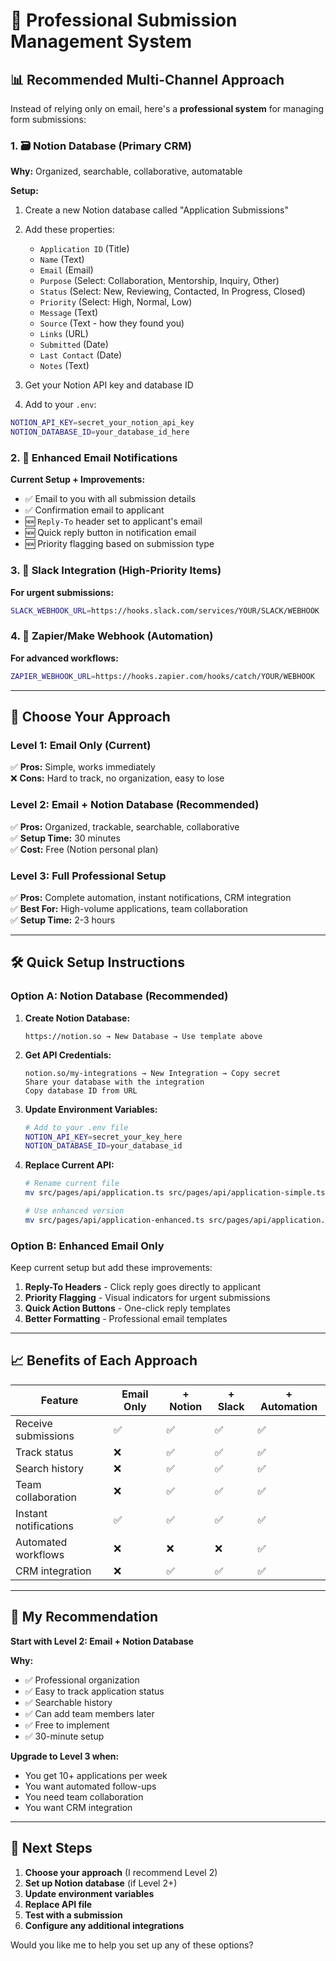 # 🚀 Professional Submission Management System

## 📊 Recommended Multi-Channel Approach

Instead of relying only on email, here's a **professional system** for managing form submissions:

### **1. 🗃️ Notion Database (Primary CRM)**
**Why:** Organized, searchable, collaborative, automatable

**Setup:**
1. Create a new Notion database called "Application Submissions"
2. Add these properties:
   - `Application ID` (Title)
   - `Name` (Text)
   - `Email` (Email)
   - `Purpose` (Select: Collaboration, Mentorship, Inquiry, Other)
   - `Status` (Select: New, Reviewing, Contacted, In Progress, Closed)
   - `Priority` (Select: High, Normal, Low)
   - `Message` (Text)
   - `Source` (Text - how they found you)
   - `Links` (URL)
   - `Submitted` (Date)
   - `Last Contact` (Date)
   - `Notes` (Text)

3. Get your Notion API key and database ID
4. Add to your `.env`:
```bash
NOTION_API_KEY=secret_your_notion_api_key
NOTION_DATABASE_ID=your_database_id_here
```

### **2. 📧 Enhanced Email Notifications**
**Current Setup + Improvements:**
- ✅ Email to you with all submission details
- ✅ Confirmation email to applicant
- 🆕 `Reply-To` header set to applicant's email
- 🆕 Quick reply button in notification email
- 🆕 Priority flagging based on submission type

### **3. 💬 Slack Integration (High-Priority Items)**
**For urgent submissions:**
```bash
SLACK_WEBHOOK_URL=https://hooks.slack.com/services/YOUR/SLACK/WEBHOOK
```

### **4. 🔗 Zapier/Make Webhook (Automation)**
**For advanced workflows:**
```bash
ZAPIER_WEBHOOK_URL=https://hooks.zapier.com/hooks/catch/YOUR/WEBHOOK
```

---

## 🎯 Choose Your Approach

### **Level 1: Email Only (Current)**
✅ **Pros:** Simple, works immediately  
❌ **Cons:** Hard to track, no organization, easy to lose

### **Level 2: Email + Notion Database (Recommended)**
✅ **Pros:** Organized, trackable, searchable, collaborative  
✅ **Setup Time:** 30 minutes  
✅ **Cost:** Free (Notion personal plan)

### **Level 3: Full Professional Setup**
✅ **Pros:** Complete automation, instant notifications, CRM integration  
✅ **Best For:** High-volume applications, team collaboration  
✅ **Setup Time:** 2-3 hours

---

## 🛠️ Quick Setup Instructions

### **Option A: Notion Database (Recommended)**

1. **Create Notion Database:**
   ```
   https://notion.so → New Database → Use template above
   ```

2. **Get API Credentials:**
   ```
   notion.so/my-integrations → New Integration → Copy secret
   Share your database with the integration
   Copy database ID from URL
   ```

3. **Update Environment Variables:**
   ```bash
   # Add to your .env file
   NOTION_API_KEY=secret_your_key_here
   NOTION_DATABASE_ID=your_database_id
   ```

4. **Replace Current API:**
   ```bash
   # Rename current file
   mv src/pages/api/application.ts src/pages/api/application-simple.ts
   
   # Use enhanced version
   mv src/pages/api/application-enhanced.ts src/pages/api/application.ts
   ```

### **Option B: Enhanced Email Only**

Keep current setup but add these improvements:

1. **Reply-To Headers** - Click reply goes directly to applicant
2. **Priority Flagging** - Visual indicators for urgent submissions  
3. **Quick Action Buttons** - One-click reply templates
4. **Better Formatting** - Professional email templates

---

## 📈 Benefits of Each Approach

| Feature | Email Only | + Notion | + Slack | + Automation |
|---------|------------|----------|---------|--------------|
| Receive submissions | ✅ | ✅ | ✅ | ✅ |
| Track status | ❌ | ✅ | ✅ | ✅ |
| Search history | ❌ | ✅ | ✅ | ✅ |
| Team collaboration | ❌ | ✅ | ✅ | ✅ |
| Instant notifications | ✅ | ✅ | ✅ | ✅ |
| Automated workflows | ❌ | ❌ | ❌ | ✅ |
| CRM integration | ❌ | ✅ | ✅ | ✅ |

---

## 🎯 My Recommendation

**Start with Level 2: Email + Notion Database**

**Why:**
- ✅ Professional organization
- ✅ Easy to track application status  
- ✅ Searchable history
- ✅ Can add team members later
- ✅ Free to implement
- ✅ 30-minute setup

**Upgrade to Level 3 when:**
- You get 10+ applications per week
- You want automated follow-ups
- You need team collaboration
- You want CRM integration

---

## 🚀 Next Steps

1. **Choose your approach** (I recommend Level 2)
2. **Set up Notion database** (if Level 2+)
3. **Update environment variables**
4. **Replace API file**
5. **Test with a submission**
6. **Configure any additional integrations**

Would you like me to help you set up any of these options?